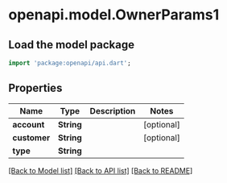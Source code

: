 # openapi.model.OwnerParams1

## Load the model package
```dart
import 'package:openapi/api.dart';
```

## Properties
Name | Type | Description | Notes
------------ | ------------- | ------------- | -------------
**account** | **String** |  | [optional] 
**customer** | **String** |  | [optional] 
**type** | **String** |  | 

[[Back to Model list]](../README.md#documentation-for-models) [[Back to API list]](../README.md#documentation-for-api-endpoints) [[Back to README]](../README.md)



